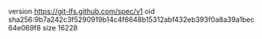 version https://git-lfs.github.com/spec/v1
oid sha256:9b7a242c3f5290919b14c4f6648b15312abf432eb393f0a8a39a1bec64e069f8
size 16228
